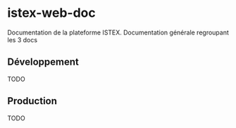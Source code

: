 # istex-web-doc

Documentation de la plateforme ISTEX. Documentation générale regroupant les 3 docs

## Développement

TODO

## Production

TODO

